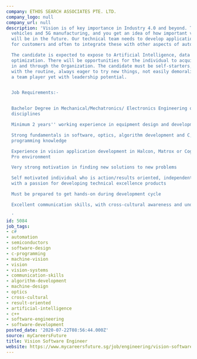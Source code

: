 ```yaml
---
company: ETHOS SEARCH ASSOCIATES PTE. LTD.
company_logo: null
company_url: null
description: 'Vision is of key importance in Industry 4.0 and beyond. Think of autonomous
  vehicles and 5G manufacturing, and you get an idea of how important vision systems
  will be in the future. Our technical team needs to develop applications solutions
  for customers and often to integrate these with other aspects of automation.

  The candidate is expected to expose to Artificial Intelligence, data analytics,
  optimization. There will be opportunities for the individual to acquire new knowledge
  in and through the Organization. The candidate must be self-starters, easily bored
  with the routine, always eager to try new things, not easily demoralized by setbacks,
  a team player yet with leadership potential.


  Job Requirements:-


  Bachelor Degree in Mechanical/Mechatronics/ Electronics Engineering or related technical
  disciplines

  Minimum 2 years'' working experience in equipment design and development for semiconductor

  Strong fundamentals in software, optics, algorithm development and C, C# or C++
  programming knowledge

  Experience in vision application development in Halcon, Matrox or Cognex Vision
  Pro environment

  Very strong motivation in finding new solutions to new problems

  Self motivated individual who is action/results oriented, independent, flexible,
  with a passion for developing technical excellence products

  Must be prepared to get hands-on during development cycle

  Excellent communication skills, with cross-cultural awareness and understanding

  '
id: 5084
job_tags:
- c#
- automation
- semiconductors
- software-design
- c-programming
- machine-vision
- vision
- vision-systems
- communication-skills
- algorithm-development
- machine-design
- optics
- cross-cultural
- result-oriented
- artificial-intelligence
- c++
- software-engineering
- software-development
posted_date: '2020-07-22T08:56:44.000Z'
source: myCareersFuture
title: Vision Software Engineer
website: https://www.mycareersfuture.sg/job/engineering/vision-software-engineer-0a42d428372ba24cb2488696d7af7ea0
---
```

